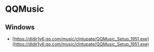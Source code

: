 # QQMusic

## Windows
- [https://dldir1v6.qq.com/music/clntupate/QQMusic_Setup_1951.exe](https://dldir1v6.qq.com/music/clntupate/QQMusic_Setup_1951.exe)
